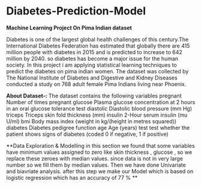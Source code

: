 # Diabetes-Prediction-Model
**Machine Learning Project On Pima Indian dataset**

Diabetes is one of the largest global health challenges of this century.The International Diabetes Federation has estimated that globally there are 415 million people with diabetes in 2015 and is predicted to increase to 642 million by 2040. so diabetes has become a major issue for the human society.
In this project i am applying statistical learning techniques to predict the diabetes on pima indian women. The dataset was collected by The National Institute of Diabetes and Digestive and Kidney Diseases conducted a study on 768 adult female Pima Indians living near Phoenix.

**About Dataset-:**
The dataset contains the following variables
pregnant
Number of times pregnant
glucose
Plasma glucose concentration at 2 hours in an oral glucose tolerance test
diastolic
Diastolic blood pressure (mm Hg)
triceps
Triceps skin fold thickness (mm)
insulin
2-Hour serum insulin (mu U/ml)
bmi
Body mass index (weight in kg/(height in metres squared))
diabetes
Diabetes pedigree function
age
Age (years)
test
test whether the patient shows signs of diabetes (coded 0 if negative, 1 if positive)

**Data Exploration & Modelling 
in this section we found that some variables have minimum values assigned to zero like skin thickness , glucose , so we replace these zeroes with median values.
since data is not in very large number so we fill them by median values. Then we have done Univariate and biavriate analysis.
after this step we make our Model which is based on logistic regression which has an accuracy of 77 % **







